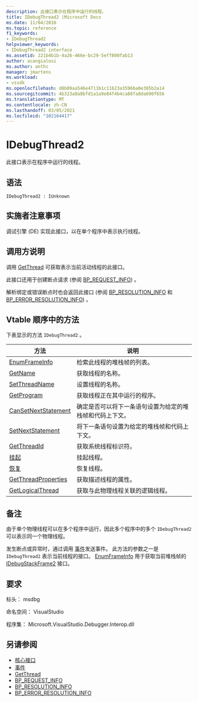 ```yaml
---
description: 此接口表示在程序中运行的线程。
title: IDebugThread2 |Microsoft Docs
ms.date: 11/04/2016
ms.topic: reference
f1_keywords:
- IDebugThread2
helpviewer_keywords:
- IDebugThread2 interface
ms.assetid: 221b4b1b-4a26-466e-bc29-5eff800fab13
author: acangialosi
ms.author: anthc
manager: jmartens
ms.workload:
- vssdk
ms.openlocfilehash: d8b09aa546e4711b1c11623a3596ba0e385b2a14
ms.sourcegitcommit: 4b323a8a8bfd1a1a9e84f4b4ca88fa8da690f656
ms.translationtype: MT
ms.contentlocale: zh-CN
ms.lasthandoff: 03/05/2021
ms.locfileid: "102164417"
---
```

# <a name="idebugthread2"></a>IDebugThread2
此接口表示在程序中运行的线程。

## <a name="syntax"></a>语法

```
IDebugThread2 : IUnknown
```

## <a name="notes-for-implementers"></a>实施者注意事项
 调试引擎 (DE) 实现此接口，以在单个程序中表示执行线程。

## <a name="notes-for-callers"></a>调用方说明
 调用 [GetThread](../../../extensibility/debugger/reference/idebugstackframe2-getthread.md) 可获取表示当前活动线程的此接口。

 此接口还用于创建断点请求 (参阅 [BP_REQUEST_INFO](../../../extensibility/debugger/reference/bp-request-info.md)) 。

 解析绑定或错误断点时也会返回此接口 (参阅 [BP_RESOLUTION_INFO](../../../extensibility/debugger/reference/bp-resolution-info.md) 和 [BP_ERROR_RESOLUTION_INFO](../../../extensibility/debugger/reference/bp-error-resolution-info.md)) 。

## <a name="methods-in-vtable-order"></a>Vtable 顺序中的方法
 下表显示的方法 `IDebugThread2` 。

|方法|说明|
|------------|-----------------|
|[EnumFrameInfo](../../../extensibility/debugger/reference/idebugthread2-enumframeinfo.md)|检索此线程的堆栈帧的列表。|
|[GetName](../../../extensibility/debugger/reference/idebugthread2-getname.md)|获取线程的名称。|
|[SetThreadName](../../../extensibility/debugger/reference/idebugthread2-setthreadname.md)|设置线程的名称。|
|[GetProgram](../../../extensibility/debugger/reference/idebugthread2-getprogram.md)|获取线程正在其中运行的程序。|
|[CanSetNextStatement](../../../extensibility/debugger/reference/idebugthread2-cansetnextstatement.md)|确定是否可以将下一条语句设置为给定的堆栈帧和代码上下文。|
|[SetNextStatement](../../../extensibility/debugger/reference/idebugthread2-setnextstatement.md)|将下一条语句设置为给定的堆栈帧和代码上下文。|
|[GetThreadId](../../../extensibility/debugger/reference/idebugthread2-getthreadid.md)|获取系统线程标识符。|
|[挂起](../../../extensibility/debugger/reference/idebugthread2-suspend.md)|挂起线程。|
|[恢复](../../../extensibility/debugger/reference/idebugthread2-resume.md)|恢复线程。|
|[GetThreadProperties](../../../extensibility/debugger/reference/idebugthread2-getthreadproperties.md)|获取描述线程的属性。|
|[GetLogicalThread](../../../extensibility/debugger/reference/idebugthread2-getlogicalthread.md)|获取与此物理线程关联的逻辑线程。|

## <a name="remarks"></a>备注
 由于单个物理线程可以在多个程序中运行，因此多个程序中的多个 `IDebugThread2` 可以表示同一个物理线程。

 发生断点或异常时，通过调用 [事件](../../../extensibility/debugger/reference/idebugeventcallback2-event.md)发送事件。 此方法的参数之一是 `IDebugThread2` 表示当前线程的接口。 [EnumFrameInfo](../../../extensibility/debugger/reference/idebugthread2-enumframeinfo.md) 用于获取当前堆栈帧的 [IDebugStackFrame2](../../../extensibility/debugger/reference/idebugstackframe2.md) 接口。

## <a name="requirements"></a>要求
 标头： msdbg

 命名空间： VisualStudio

 程序集： Microsoft.VisualStudio.Debugger.Interop.dll

## <a name="see-also"></a>另请参阅
- [核心接口](../../../extensibility/debugger/reference/core-interfaces.md)
- [事件](../../../extensibility/debugger/reference/idebugeventcallback2-event.md)
- [GetThread](../../../extensibility/debugger/reference/idebugstackframe2-getthread.md)
- [BP_REQUEST_INFO](../../../extensibility/debugger/reference/bp-request-info.md)
- [BP_RESOLUTION_INFO](../../../extensibility/debugger/reference/bp-resolution-info.md)
- [BP_ERROR_RESOLUTION_INFO](../../../extensibility/debugger/reference/bp-error-resolution-info.md)
